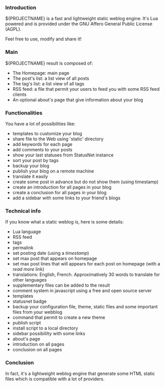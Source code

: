### Introduction

${PROJECTNAME} is a fast and lightweight static weblog engine. It's Lua powered and is provided under the GNU Affero General Public License (AGPL).

Feel free to use, modify and share it!

### Main

${PROJECTNAME} result is composed of:

  * The Homepage: main page
  * The post's list: a list view of all posts
  * The tag's list: a list view of all tags
  * RSS feed: a file that permit your users to feed you with some RSS feed clients
  * An optional about's page that give information about your blog

### Functionalities

You have a lot of possibilities like:

  * templates to customize your blog
  * share file to the Web using 'static' directory
  * add keywords for each page
  * add comments to your posts
  * show your last statuses from StatusNet instance
  * sort your post by tags
  * backup your blog
  * publish your blog on a remote machine
  * translate it easily
  * create some post in advance but do not show them (using timestamp)
  * create an introduction for all pages in your blog
  * create a conclusion for all pages in your blog
  * add a sidebar with some links to your friend's blogs

### Technical info

If you know what a static weblog is, here is some details:

  * Lua language
  * RSS feed
  * tags
  * permalink
  * set posting date (using a _timestamp_)
  * set max post that appears on homepage
  * set max post lines that will appears for each post on homepage (with a _read more_ link)
  * translations: English, French. Approximatively 30 words to translate for other languages
  * supplementary files can be added to the result
  * comment system in javascript using a free and open source server
  * templates
  * statusnet badge
  * backup your configuration file, theme, static files and some important files from your webblog
  * command that permit to create a new theme
  * publish script
  * install script to a local directory
  * sidebar possibililty with some links
  * about's page
  * introduction on all pages
  * conclusion on all pages

### Conclusion

In fact, it's a lightweight weblog engine that generate some HTML static files which is compatible with a lot of providers.

